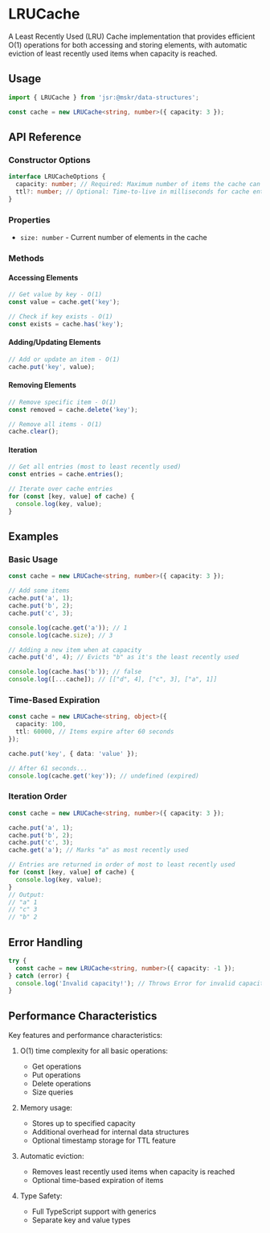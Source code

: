 # LRUCache

A Least Recently Used (LRU) Cache implementation that provides efficient O(1) operations for both accessing and storing elements, with automatic eviction of least recently used items when capacity is reached.

## Usage

```typescript
import { LRUCache } from 'jsr:@mskr/data-structures';

const cache = new LRUCache<string, number>({ capacity: 3 });
```

## API Reference

### Constructor Options

```typescript
interface LRUCacheOptions {
  capacity: number; // Required: Maximum number of items the cache can hold
  ttl?: number; // Optional: Time-to-live in milliseconds for cache entries
}
```

### Properties

- `size: number` - Current number of elements in the cache

### Methods

#### Accessing Elements

```typescript
// Get value by key - O(1)
const value = cache.get('key');

// Check if key exists - O(1)
const exists = cache.has('key');
```

#### Adding/Updating Elements

```typescript
// Add or update an item - O(1)
cache.put('key', value);
```

#### Removing Elements

```typescript
// Remove specific item - O(1)
const removed = cache.delete('key');

// Remove all items - O(1)
cache.clear();
```

#### Iteration

```typescript
// Get all entries (most to least recently used)
const entries = cache.entries();

// Iterate over cache entries
for (const [key, value] of cache) {
  console.log(key, value);
}
```

## Examples

### Basic Usage

```typescript
const cache = new LRUCache<string, number>({ capacity: 3 });

// Add some items
cache.put('a', 1);
cache.put('b', 2);
cache.put('c', 3);

console.log(cache.get('a')); // 1
console.log(cache.size); // 3

// Adding a new item when at capacity
cache.put('d', 4); // Evicts "b" as it's the least recently used

console.log(cache.has('b')); // false
console.log([...cache]); // [["d", 4], ["c", 3], ["a", 1]]
```

### Time-Based Expiration

```typescript
const cache = new LRUCache<string, object>({
  capacity: 100,
  ttl: 60000, // Items expire after 60 seconds
});

cache.put('key', { data: 'value' });

// After 61 seconds...
console.log(cache.get('key')); // undefined (expired)
```

### Iteration Order

```typescript
const cache = new LRUCache<string, number>({ capacity: 3 });

cache.put('a', 1);
cache.put('b', 2);
cache.put('c', 3);
cache.get('a'); // Marks "a" as most recently used

// Entries are returned in order of most to least recently used
for (const [key, value] of cache) {
  console.log(key, value);
}
// Output:
// "a" 1
// "c" 3
// "b" 2
```

## Error Handling

```typescript
try {
  const cache = new LRUCache<string, number>({ capacity: -1 });
} catch (error) {
  console.log('Invalid capacity!'); // Throws Error for invalid capacity
}
```

## Performance Characteristics

Key features and performance characteristics:

1. O(1) time complexity for all basic operations:

   - Get operations
   - Put operations
   - Delete operations
   - Size queries

2. Memory usage:

   - Stores up to specified capacity
   - Additional overhead for internal data structures
   - Optional timestamp storage for TTL feature

3. Automatic eviction:

   - Removes least recently used items when capacity is reached
   - Optional time-based expiration of items

4. Type Safety:
   - Full TypeScript support with generics
   - Separate key and value types
